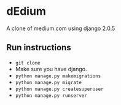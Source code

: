# dEdium
A clone of medium.com using django 2.0.5

## Run instructions

- `git clone`
- Make sure you have django.
- `python manage.py makemigrations`
- `python manage.py migrate`
- `python manage.py createsuperuser`
- `python manage.py runserver`
